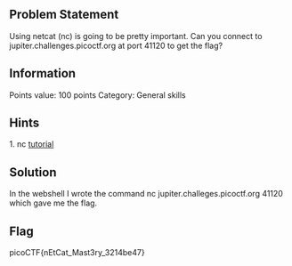 <h2> Problem Statement </h2>
Using netcat (nc) is going to be pretty important. Can you connect to jupiter.challenges.picoctf.org at port 41120 to get the flag?
<h2> Information </h2>
Points value: 100 points
Category: General skills
<h2> Hints </h2>
1. nc <a href="https://linux.die.net/man/1/nc"> tutorial </a>
<h2> Solution </h2>
In the webshell I wrote the command nc jupiter.challeges.picoctf.org 41120 which gave me the flag.
<h2> Flag </h2>
picoCTF{nEtCat_Mast3ry_3214be47}
